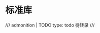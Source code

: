 <!-- SPDX-License-Identifier: CC-BY-NC-ND-4.0 -->

# 标准库

/// admonition | TODO
    type: todo
待转录
///
